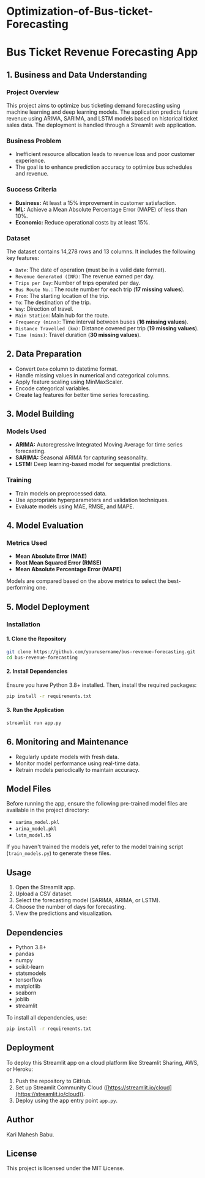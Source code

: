 # Optimization-of-Bus-ticket-Forecasting
# Bus Ticket Revenue Forecasting App

## 1. Business and Data Understanding

### Project Overview

This project aims to optimize bus ticketing demand forecasting using machine learning and deep learning models. The application predicts future revenue using ARIMA, SARIMA, and LSTM models based on historical ticket sales data. The deployment is handled through a Streamlit web application.

### Business Problem

- Inefficient resource allocation leads to revenue loss and poor customer experience.
- The goal is to enhance prediction accuracy to optimize bus schedules and revenue.

### Success Criteria

- **Business:** At least a 15% improvement in customer satisfaction.
- **ML:** Achieve a Mean Absolute Percentage Error (MAPE) of less than 10%.
- **Economic:** Reduce operational costs by at least 15%.

### Dataset

The dataset contains 14,278 rows and 13 columns. It includes the following key features:

- `Date`: The date of operation (must be in a valid date format).
- `Revenue Generated (INR)`: The revenue earned per day.
- `Trips per Day`: Number of trips operated per day.
- `Bus Route No.`: The route number for each trip (**17 missing values**).
- `From`: The starting location of the trip.
- `To`: The destination of the trip.
- `Way`: Direction of travel.
- `Main Station`: Main hub for the route.
- `Frequency (mins)`: Time interval between buses (**16 missing values**).
- `Distance Travelled (km)`: Distance covered per trip (**19 missing values**).
- `Time (mins)`: Travel duration (**30 missing values**).

## 2. Data Preparation

- Convert `Date` column to datetime format.
- Handle missing values in numerical and categorical columns.
- Apply feature scaling using MinMaxScaler.
- Encode categorical variables.
- Create lag features for better time series forecasting.

## 3. Model Building

### Models Used

- **ARIMA:** Autoregressive Integrated Moving Average for time series forecasting.
- **SARIMA:** Seasonal ARIMA for capturing seasonality.
- **LSTM:** Deep learning-based model for sequential predictions.

### Training

- Train models on preprocessed data.
- Use appropriate hyperparameters and validation techniques.
- Evaluate models using MAE, RMSE, and MAPE.

## 4. Model Evaluation

### Metrics Used

- **Mean Absolute Error (MAE)**
- **Root Mean Squared Error (RMSE)**
- **Mean Absolute Percentage Error (MAPE)**

Models are compared based on the above metrics to select the best-performing one.

## 5. Model Deployment

### Installation

#### 1. Clone the Repository

```bash
git clone https://github.com/yourusername/bus-revenue-forecasting.git
cd bus-revenue-forecasting
```

#### 2. Install Dependencies

Ensure you have Python 3.8+ installed. Then, install the required packages:

```bash
pip install -r requirements.txt
```

#### 3. Run the Application

```bash
streamlit run app.py
```

## 6. Monitoring and Maintenance

- Regularly update models with fresh data.
- Monitor model performance using real-time data.
- Retrain models periodically to maintain accuracy.

## Model Files

Before running the app, ensure the following pre-trained model files are available in the project directory:

- `sarima_model.pkl`
- `arima_model.pkl`
- `lstm_model.h5`

If you haven't trained the models yet, refer to the model training script (`train_models.py`) to generate these files.

## Usage

1. Open the Streamlit app.
2. Upload a CSV dataset.
3. Select the forecasting model (SARIMA, ARIMA, or LSTM).
4. Choose the number of days for forecasting.
5. View the predictions and visualization.

## Dependencies

- Python 3.8+
- pandas
- numpy
- scikit-learn
- statsmodels
- tensorflow
- matplotlib
- seaborn
- joblib
- streamlit

To install all dependencies, use:

```bash
pip install -r requirements.txt
```

## Deployment

To deploy this Streamlit app on a cloud platform like Streamlit Sharing, AWS, or Heroku:

1. Push the repository to GitHub.
2. Set up Streamlit Community Cloud ([https://streamlit.io/cloud](https://streamlit.io/cloud)).
3. Deploy using the app entry point `app.py`.

## Author

Kari Mahesh Babu.

## License

This project is licensed under the MIT License.

